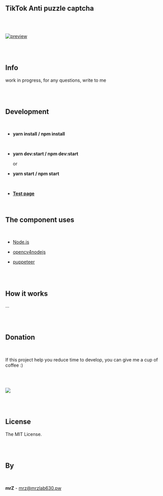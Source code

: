 ## TikTok Anti puzzle captcha

<br>

<br>

[![preview](https://raw.githubusercontent.com/mrzlab630/TikTok-Anti-puzzle-captcha/master/doc/fcCaptcha.gif)](https://youtu.be/PyzIGpAQEts)


<br>

<br>

## Info

work in progress, for any questions, write to me

<br>

<br>

## Development

<br>

* **yarn install / npm install**

<br>

* **yarn dev:start / npm dev:start**

    or

* **yarn start / npm start**

<br>

* [**Test page**](https://s0.ipstatp.com/sec-sdk/secsdk-captcha/2.8.8/index.html)

<br>


## The component uses

<br>

* [Node.js](https://nodejs.org/)

* [opencv4nodejs](https://github.com/justadudewhohacks/opencv4nodejs#readme)

* [puppeteer](https://github.com/puppeteer/puppeteer)

<br>

<br>

## How it works

...

<br>

<br>


## Donation

<br>

If this project help you reduce time to develop, you can give me a cup of coffee :)

<br>

<br>

[![](https://www.paypalobjects.com/en_US/i/btn/btn_donateCC_LG.gif)](https://www.paypal.com/cgi-bin/webscr?cmd=_s-xclick&hosted_button_id=3FYLY9YVBTSEL)

<br>

<br>

## License

The MIT License.

<br>
<br>

## By

<br>

**mrZ** - mrz@mrzlab630.pw
